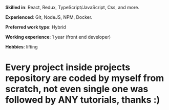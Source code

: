 **Skilled in**: React, Redux, TypeScript/JavaScript, Css, and more.

**Experienced**: Git, NodeJS, NPM, Docker. 

**Preferred work type**: Hybrid

**Working experience**: 1 year (front end developer)

**Hobbies**: lifting

<h1>Every project inside projects repository are coded by myself from scratch, not even single one was followed by ANY tutorials, thanks :)</h1>
